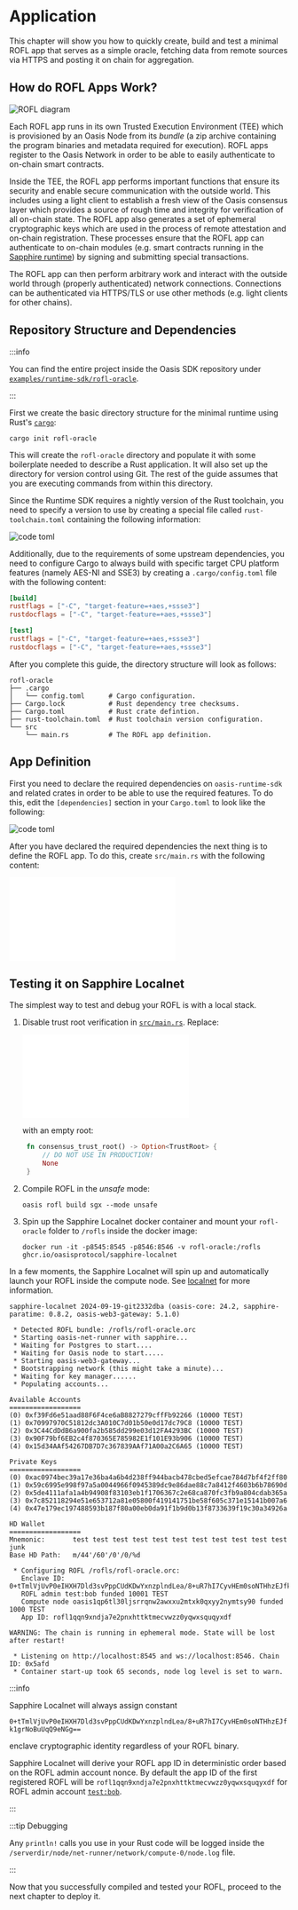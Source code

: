 # Application

This chapter will show you how to quickly create, build and test a minimal
ROFL app that serves as a simple oracle, fetching data from remote sources via
HTTPS and posting it on chain for aggregation.

## How do ROFL Apps Work?

![ROFL diagram](rofl.svg)

Each ROFL app runs in its own Trusted Execution Environment (TEE) which is
provisioned by an Oasis Node from its _bundle_ (a zip archive containing the
program binaries and metadata required for execution). ROFL apps register to
the Oasis Network in order to be able to easily authenticate to on-chain smart
contracts.

Inside the TEE, the ROFL app performs important functions that ensure its
security and enable secure communication with the outside world. This includes
using a light client to establish a fresh view of the Oasis consensus layer
which provides a source of rough time and integrity for verification of all
on-chain state. The ROFL app also generates a set of ephemeral cryptographic
keys which are used in the process of remote attestation and on-chain
registration. These processes ensure that the ROFL app can authenticate to
on-chain modules (e.g. smart contracts running in the [Sapphire runtime]) by
signing and submitting special transactions.

The ROFL app can then perform arbitrary work and interact with the outside world
through (properly authenticated) network connections. Connections can be
authenticated via HTTPS/TLS or use other methods (e.g. light clients for other
chains).

<!-- markdownlint-disable line-length -->
[Sapphire runtime]: https://github.com/oasisprotocol/docs/blob/main/docs/dapp/sapphire/README.mdx
<!-- markdownlint-enable line-length -->

## Repository Structure and Dependencies

:::info

You can find the entire project inside the Oasis SDK repository under
[`examples/runtime-sdk/rofl-oracle`].

<!-- markdownlint-disable line-length -->
[`examples/runtime-sdk/rofl-oracle`]: https://github.com/oasisprotocol/oasis-sdk/tree/main/examples/runtime-sdk/rofl-oracle
<!-- markdownlint-enable line-length -->

:::

First we create the basic directory structure for the minimal runtime using
Rust's [`cargo`]:

```shell
cargo init rofl-oracle
```

This will create the `rofl-oracle` directory and populate it with some
boilerplate needed to describe a Rust application. It will also set up the
directory for version control using Git. The rest of the guide assumes that you
are executing commands from within this directory.

Since the Runtime SDK requires a nightly version of the Rust toolchain, you need
to specify a version to use by creating a special file called
`rust-toolchain.toml` containing the following information:

<!-- markdownlint-disable line-length -->
![code toml](../../examples/runtime-sdk/rofl-oracle/rust-toolchain.toml "rust-toolchain.toml")
<!-- markdownlint-enable line-length -->

Additionally, due to the requirements of some upstream dependencies, you need to
configure Cargo to always build with specific target CPU platform features
(namely AES-NI and SSE3) by creating a `.cargo/config.toml` file with the
following content:

```toml title=".cargo/config.toml"
[build]
rustflags = ["-C", "target-feature=+aes,+ssse3"]
rustdocflags = ["-C", "target-feature=+aes,+ssse3"]

[test]
rustflags = ["-C", "target-feature=+aes,+ssse3"]
rustdocflags = ["-C", "target-feature=+aes,+ssse3"]
```

After you complete this guide, the directory structure will look as follows:

```
rofl-oracle
├── .cargo
│   └── config.toml      # Cargo configuration.
├── Cargo.lock           # Rust dependency tree checksums.
├── Cargo.toml           # Rust crate defintion.
├── rust-toolchain.toml  # Rust toolchain version configuration.
└── src
    └── main.rs          # The ROFL app definition.
```

[`cargo`]: https://doc.rust-lang.org/cargo

## App Definition

First you need to declare the required dependencies on `oasis-runtime-sdk` and
related crates in order to be able to use the required features. To do this,
edit the `[dependencies]` section in your `Cargo.toml` to look like the
following:

![code toml](../../examples/runtime-sdk/rofl-oracle/Cargo.toml "Cargo.toml")

After you have declared the required dependencies the next thing is to define
the ROFL app. To do this, create `src/main.rs` with the following content:

<!-- markdownlint-disable line-length -->
![code rust](../../examples/runtime-sdk/rofl-oracle/src/main.rs "src/main.rs")
<!-- markdownlint-enable line-length -->

## Testing it on Sapphire Localnet

The simplest way to test and debug your ROFL is with a local stack.

1. Disable trust root verification in [`src/main.rs`]. Replace:

   <!-- markdownlint-disable line-length -->
   ![code rust](../../examples/runtime-sdk/rofl-oracle/src/main.rs#consensus-trust-root)
   <!-- markdownlint-enable line-length -->

   with an empty root:

   ```rust
    fn consensus_trust_root() -> Option<TrustRoot> {
        // DO NOT USE IN PRODUCTION!
        None
    }
   ```

2. Compile ROFL in the _unsafe_ mode:

   ```shell
   oasis rofl build sgx --mode unsafe
   ```

3. Spin up the Sapphire Localnet docker container and mount your `rofl-oracle`
   folder to `/rofls` inside the docker image:

   ```shell
   docker run -it -p8545:8545 -p8546:8546 -v rofl-oracle:/rofls ghcr.io/oasisprotocol/sapphire-localnet
   ```

In a few moments, the Sapphire Localnet will spin up and automatically launch
your ROFL inside the compute node. See [localnet][localnet] for more
information.

[localnet]: https://github.com/oasisprotocol/docs/blob/main/docs/dapp/tools/localnet.mdx

```
sapphire-localnet 2024-09-19-git2332dba (oasis-core: 24.2, sapphire-paratime: 0.8.2, oasis-web3-gateway: 5.1.0)

 * Detected ROFL bundle: /rofls/rofl-oracle.orc
 * Starting oasis-net-runner with sapphire...
 * Waiting for Postgres to start....
 * Waiting for Oasis node to start.....
 * Starting oasis-web3-gateway...
 * Bootstrapping network (this might take a minute)...
 * Waiting for key manager......
 * Populating accounts...

Available Accounts
==================
(0) 0xf39Fd6e51aad88F6F4ce6aB8827279cffFb92266 (10000 TEST)
(1) 0x70997970C51812dc3A010C7d01b50e0d17dc79C8 (10000 TEST)
(2) 0x3C44CdDdB6a900fa2b585dd299e03d12FA4293BC (10000 TEST)
(3) 0x90F79bf6EB2c4f870365E785982E1f101E93b906 (10000 TEST)
(4) 0x15d34AAf54267DB7D7c367839AAf71A00a2C6A65 (10000 TEST)

Private Keys
==================
(0) 0xac0974bec39a17e36ba4a6b4d238ff944bacb478cbed5efcae784d7bf4f2ff80
(1) 0x59c6995e998f97a5a0044966f0945389dc9e86dae88c7a8412f4603b6b78690d
(2) 0x5de4111afa1a4b94908f83103eb1f1706367c2e68ca870fc3fb9a804cdab365a
(3) 0x7c852118294e51e653712a81e05800f419141751be58f605c371e15141b007a6
(4) 0x47e179ec197488593b187f80a00eb0da91f1b9d0b13f8733639f19c30a34926a

HD Wallet
==================
Mnemonic:       test test test test test test test test test test test junk
Base HD Path:   m/44'/60'/0'/0/%d

 * Configuring ROFL /rofls/rofl-oracle.orc:
   Enclave ID: 0+tTmlVjUvP0eIHXH7Dld3svPppCUdKDwYxnzplndLea/8+uR7hI7CyvHEm0soNTHhzEJfk1grNoBuUqQ9eNGg==
   ROFL admin test:bob funded 10001 TEST
   Compute node oasis1qp6tl30ljsrrqnw2awxxu2mtxk0qxyy2nymtsy90 funded 1000 TEST
   App ID: rofl1qqn9xndja7e2pnxhttktmecvwzz0yqwxsquqyxdf

WARNING: The chain is running in ephemeral mode. State will be lost after restart!

 * Listening on http://localhost:8545 and ws://localhost:8546. Chain ID: 0x5afd
 * Container start-up took 65 seconds, node log level is set to warn.
```

:::info

Sapphire Localnet will always assign constant
<!-- markdownlint-disable line-length -->
`0+tTmlVjUvP0eIHXH7Dld3svPppCUdKDwYxnzplndLea/8+uR7hI7CyvHEm0soNTHhzEJfk1grNoBuUqQ9eNGg==`
<!-- markdownlint-enable line-length -->
enclave cryptographic identity regardless of your ROFL binary.

Sapphire Localnet will derive your ROFL app ID in deterministic order based on
the ROFL admin account nonce. By default the app ID of the first registered ROFL
will be `rofl1qqn9xndja7e2pnxhttktmecvwzz0yqwxsquqyxdf` for ROFL admin account
[`test:bob`].

:::

:::tip Debugging

Any `println!` calls you use in your Rust code will be logged inside the
`/serverdir/node/net-runner/network/compute-0/node.log` file.

:::

<!-- markdownlint-enable line-length -->
[`src/main.rs`]: #app-definition
[`test:bob`]: https://github.com/oasisprotocol/cli/blob/master/docs/wallet.md#test-accounts
<!-- markdownlint-disable line-length -->

Now that you successfully compiled and tested your ROFL, proceed to the next
chapter to deploy it.
